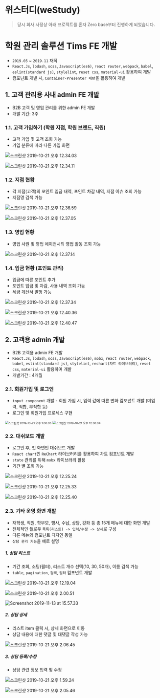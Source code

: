 # 위스터디(weStudy)

> 당시 회사 사정상 아래 프로젝트를 혼자 Zero base부터 진행하게 되었습니다.

# 학원 관리 솔루션 Tims FE 개발

- `2019.05` ~ `2019.11` 재직
- `React.Js`, `lodash`, `scss`, `Javascript(es6)`, `react router`, `webpack`, `babel`, `eslint(standard js)`, `stylelint`, `reset css`, `material-ui` 활용하여 개발
- 컴포넌트 개발 시, `Container-Presenter 패턴`을 활용하여 개발

## 1. 고객 관리용 사내 admin FE 개발

- B2B 고객 및 영업 관리를 위한 admin FE 개발
- 개발 기간: 3주

### 1.1. 고객 가입하기 (학원 지점, 학원 브랜드, 직원)

- 고객 가입 및 고객 조회 가능
- 가입 분류에 따라 다른 가입 화면

![스크린샷 2019-10-21 오후 12.34.03](https://tva1.sinaimg.cn/large/006y8mN6gy1g85oamnn95j30ro0fv76r.jpg)

![스크린샷 2019-10-21 오후 12.34.11](https://tva1.sinaimg.cn/large/006y8mN6gy1g85oanea3uj30r80fmmzp.jpg)

### 1.2. 지점 현황

- 각 지점(고객)의 포인트 입금 내역, 포인트 차감 내역, 지점 이슈 조회 가능
- 지점명 검색 가능

![스크린샷 2019-10-21 오후 12.36.59](https://tva1.sinaimg.cn/large/006y8mN6gy1g85oc3imwuj31g30qkq53.jpg)

![스크린샷 2019-10-21 오후 12.37.05](https://tva1.sinaimg.cn/large/006y8mN6gy1g85oatyuutj31gj0qw40x.jpg)

### 1.3. 영업 현황

- 영업 사원 및 영업 에이전시의 영업 활동 조회 가능

![스크린샷 2019-10-21 오후 12.37.14](https://tva1.sinaimg.cn/large/006y8mN6gy1g85ocncr89j31gm0q50uc.jpg)

### 1.4. 입금 현황 (포인트 관리)

- 입금에 따른 포인트 추가
- 포인트 입금 및 차감, 사용 내역 조회 가능
- 세금 계산서 발행 가능

![스크린샷 2019-10-21 오후 12.37.34](https://tva1.sinaimg.cn/large/006y8mN6gy1g85oax1htwj31g70ommyw.jpg)

![스크린샷 2019-10-21 오후 12.40.36](https://tva1.sinaimg.cn/large/006y8mN6gy1g85onzfczlj31400mktd7.jpg)

![스크린샷 2019-10-21 오후 12.40.47](https://tva1.sinaimg.cn/large/006y8mN6gy1g85onu55v0j31410mhahy.jpg)

## 2. 고객용 admin 개발

- B2B 고객용 admin FE 개발
- `React.Js`, `lodash`, `scss`, `Javascript(es6)`, `mobx`, `react router`, `webpack`, `babel`, `eslint(standard js)`, `stylelint`, `rechart(차트 라이브러리)`, `reset css`, `material-ui` 활용하여 개발
- 개발기간 : 4개월

### 2.1. 회원가입 및 로그인

- `input component` 개발 - 회원 가입 시, 입력 값에 따른 변화 컴포넌트 개발 (미입력, 적합, 부적합 등)
- 로그인 및 회원가입 프로세스 구현

<img src="https://tva1.sinaimg.cn/large/006y8mN6gy1g85qtb66c1j31c80u0wh8.jpg" alt="스크린샷 2019-10-21 오후 1.00.05" style="zoom: 67%;" />

<img src="https://tva1.sinaimg.cn/large/006y8mN6gy1g85otij73xj30nb0p1dhc.jpg" alt="스크린샷 2019-10-21 오후 12.30.04" style="zoom: 67%;" />

### 2.2. 대쉬보드 개발

- 로그인 후, 첫 화면인 대쉬보드 개발
- `React chart`인 `ReChart` 라이브러리를 활용하여 차트 컴포넌트 개발
- `state` 관리를 위해 `mobx` 라이브러리 활용
- 기간 별 조회 가능

![스크린샷 2019-10-21 오후 12.25.24](https://tva1.sinaimg.cn/large/006y8mN6gy1g85qtbw9xfj30vl0npabd.jpg)

![스크린샷 2019-10-21 오후 12.25.33](https://tva1.sinaimg.cn/large/006y8mN6gy1g85qtdcgyij30ue0pl40x.jpg)

![스크린샷 2019-10-21 오후 12.25.40](https://tva1.sinaimg.cn/large/006y8mN6gy1g85ptwxtedj30vi0ongnj.jpg)

### 2.3. 기타 운영 화면 개발

- 재학생, 직원, 학부모, 행사, 수납, 상담, 강좌 등 총 15개 메뉴에 대한 화면 개발
- 전체적인 플로우 `목록(리스트) -> 입력/수정 -> 상세`로 구성
- 다른 메뉴와 컴포넌트 디자인 동일
- `상담 관리 기능`을 예로 설명

##### 1. 상담 리스트

- 기간 조회, 소팅(필터), 리스트 개수 선택(10, 30, 50개), 이름 검색 가능
- `table`, `pagination`, `검색`, `필터` 컴포넌트 개발

![스크린샷 2019-10-21 오후 12.19.04](https://tva1.sinaimg.cn/large/006y8mN6gy1g85qd4ufjvj30uy0jz76q.jpg)

![스크린샷 2019-10-21 오후 2.00.51](https://tva1.sinaimg.cn/large/006y8mN6gy1g85qjgwujnj312k0u044y.jpg)

![Screenshot 2019-11-13 at 15.57.33](https://tva1.sinaimg.cn/large/006y8mN6gy1g8wf9k99oyj30sv0oo761.jpg)

##### 2. 상담 상세

- 리스트 item 클릭 시, 상세 화면으로 이동
- 상담 내용에 대한 댓글 및 대댓글 작성 가능

![스크린샷 2019-10-21 오후 2.06.45](https://tva1.sinaimg.cn/large/006y8mN6gy1g85qp8l13jj31460u0q7n.jpg)

##### 3. 상담 등록/수정

- 상담 관련 정보 입력 및 수정

![스크린샷 2019-10-21 오후 1.59.24](https://tva1.sinaimg.cn/large/006y8mN6gy1g85qtcxawpj312m0u041j.jpg)

![스크린샷 2019-10-21 오후 2.05.46](https://tva1.sinaimg.cn/large/006y8mN6gy1g85qoba9kaj311u0u00w1.jpg)
